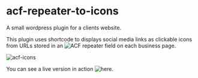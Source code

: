 # acf-repeater-to-icons

A small wordpress plugin for a clients website. 

This plugin uses shortcode to displays social media links as clickable icons from URLs stored in an ![ACF](https://www.advancedcustomfields.com/) repeater field on each business page. 


![acf-icons](https://user-images.githubusercontent.com/79979868/117466216-5dbc6300-af4a-11eb-8f22-24285e89592b.PNG)


You can see a live version in action ![here.](https://roytoncommunityhub.co.uk/business/the-secret-sip/)
